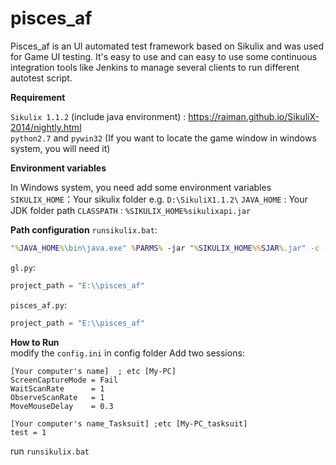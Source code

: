 pisces_af
===
Pisces_af is an UI automated test framework based on Sikulix and was used for Game UI testing. It's easy to use and can easy to use some continuous integration tools like Jenkins to manage several clients to run different autotest script.

**Requirement**  

`Sikulix 1.1.2`  (include java environment) : https://raiman.github.io/SikuliX-2014/nightly.html  
`python2.7` and `pywin32`    (If you want to locate the game window in windows system, you will need it)  

**Environment variables**  

In Windows system, you need add some environment variables
`SIKULIX_HOME`：Your sikulix folder e.g. `D:\SikuliX1.1.2\`
`JAVA_HOME` : Your JDK folder path
`CLASSPATH` : `%SIKULIX_HOME%sikulixapi.jar`

**Path configuration**
`runsikulix.bat`:
```cmd
"%JAVA_HOME%\bin\java.exe" %PARMS% -jar "%SIKULIX_HOME%%SJAR%.jar" -c -d 3 -f -r "E:\pisces_af\"
```
`gl.py`:
```python
project_path = "E:\\pisces_af"
```
`pisces_af.py`:
```python
project_path = "E:\\pisces_af"
```

**How to Run**  
modify the `config.ini` in config folder 
Add two sessions:
```
[Your computer's name]  ; etc [My-PC]
ScreenCaptureMode = Fail
WaitScanRate      = 1
ObserveScanRate   = 1
MoveMouseDelay    = 0.3

[Your computer's name_Tasksuit] ;etc [My-PC_tasksuit]
test = 1
```
run `runsikulix.bat`
